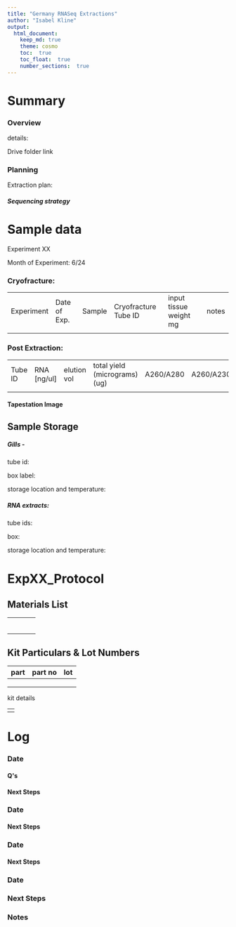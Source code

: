 ```yaml
---
title: "Germany RNASeq Extractions"
author: "Isabel Kline"
output:  
  html_document:
    keep_md: true
    theme: cosmo
    toc:  true
    toc_float:  true
    number_sections:  true
---
```




# Summary

### Overview

details:

Drive folder link

### Planning

Extraction plan:

##### Sequencing strategy

# Sample data

Experiment XX

Month of Experiment: 6/24

### Cryofracture:

|            |              |        |                      |                        |       |
|------------|------------|------------|------------|------------|------------|
| Experiment | Date of Exp. | Sample | Cryofracture Tube ID | input tissue weight mg | notes |
|            |              |        |                      |                        |       |

### Post Extraction:

|         |              |             |                               |           |           |                            |             |     |
|--------|--------|--------|--------|--------|--------|--------|--------|--------|
| Tube ID | RNA [ng/ul]  | elution vol | total yield (micrograms) (ug) | A260/A280 | A260/A230 | Bioanalyzer avg size [bp]  | \% of total | RIN |
|         |              |             |                               |           |           |                            |             |     |

#### Tapestation Image

## Sample Storage

##### Gills - 

tube id:

box label:

storage location and temperature:

##### RNA extracts:

tube ids:

box:

storage location and temperature:

# ExpXX_Protocol

## Materials List

|     |     |     |     |
|-----|-----|-----|-----|
|     |     |     |     |
|     |     |     |     |
|     |     |     |     |
|     |     |     |     |
|     |     |     |     |
|     |     |     |     |

## Kit Particulars & Lot Numbers

| part | part no | lot |
|------|---------|-----|
|      |         |     |
|      |         |     |
|      |         |     |

kit details

|     |
|-----|
|     |

# Log

### Date

#### Q's

#### Next Steps

### Date

#### Next Steps

### Date

#### Next Steps

### Date

### Next Steps

### Notes
